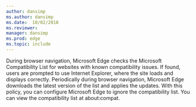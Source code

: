 ```yaml
---
author: dansimp
ms.author: dansimp
ms.date:  10/02/2018
ms.reviewer: 
manager: dansimp
ms.prod: edge
ms.topic: include
---
```


During browser navigation, Microsoft Edge checks the Microsoft Compatibility List for websites with known compatibility issues. If found, users are prompted to use Internet Explorer, where the site loads and displays correctly. Periodically during browser navigation, Microsoft Edge downloads the latest version of the list and applies the updates.  With this policy, you can configure Microsoft Edge to ignore the compatibility list.  You can view the compatibility list at about:compat.
